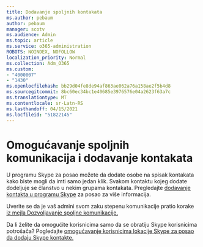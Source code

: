 ```yaml
---
title: Dodavanje spoljnih kontakata
ms.author: pebaum
author: pebaum
manager: scotv
ms.audience: Admin
ms.topic: article
ms.service: o365-administration
ROBOTS: NOINDEX, NOFOLLOW
localization_priority: Normal
ms.collection: Adm_O365
ms.custom:
- "4000007"
- "1430"
ms.openlocfilehash: bb29d04fe8de94af863ae062a76a158ae2f5b4d8
ms.sourcegitcommit: 8bc60ec34bc1e40685e3976576e04a2623f63a7c
ms.translationtype: MT
ms.contentlocale: sr-Latn-RS
ms.lasthandoff: 04/15/2021
ms.locfileid: "51822145"
---
```

# <a name="enable-external-communications-and-add-contacts"></a>Omogućavanje spoljnih komunikacija i dodavanje kontakata

U programu Skype za posao možete da dodate osobe na spisak kontakata kako biste mogli da imti samo jedan klik. Svakom kontaktu kojeg dodate dodeljuje se članstvo u nekim grupama kontakata. Pregledajte [dodavanje kontakta u programu Skype](https://support.office.com/article/add-a-contact-in-skype-for-business-89338023-2adf-4f5c-90b6-f8b6f72fadd1) za posao za više informacija. 

Uverite se da je vaš admini svom zaku stepenu komunikacije pratio korake [iz mejla Dozvoljavanje spoljne komunikacije.](https://docs.microsoft.com/skypeforbusiness/set-up-skype-for-business-online/allow-users-to-contact-external-skype-for-business-users)

Da li želite da omogućite korisnicima samo da se obratiju Skype korisnicima potrošača? Pogledajte [omogućavanje korisnicima lokacije Skype za posao da dodaju Skype kontakte.](https://docs.microsoft.com/skypeforbusiness/set-up-skype-for-business-online/let-skype-for-business-users-add-skype-contacts) 